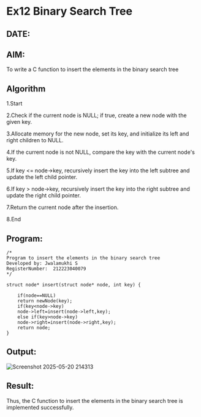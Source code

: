 # Ex12 Binary Search Tree
## DATE:
## AIM:
To write a C function to insert the elements in the binary search tree

## Algorithm

1.Start

2.Check if the current node is NULL; if true, create a new node with the given key.

3.Allocate memory for the new node, set its key, and initialize its left and right children to NULL.

4.If the current node is not NULL, compare the key with the current node's key.

5.If key <= node->key, recursively insert the key into the left subtree and update the left child pointer.

6.If key > node->key, recursively insert the key into the right subtree and update the right child pointer.

7.Return the current node after the insertion.

8.End

## Program:
```
/*
Program to insert the elements in the binary search tree
Developed by: Jwalamukhi S
RegisterNumber:  212223040079
*/

struct node* insert(struct node* node, int key) {
   
    if(node==NULL)
    return newNode(key);
    if(key<node->key)
    node->left=insert(node->left,key);
    else if(key>node->key)
    node->right=insert(node->right,key);
    return node;
}
```

## Output:

![Screenshot 2025-05-20 214313](https://github.com/user-attachments/assets/43814f5b-b3ec-42ff-b66b-3eca271ede84)


## Result:
Thus, the C function to insert the elements in the binary search tree is implemented successfully.
